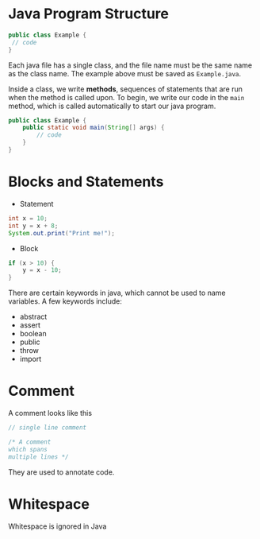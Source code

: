 # Java Program Structure

```java
public class Example {
 // code
}
```

Each java file has a single class, and the file name must be the same name as the class name. The example above must be saved as `Example.java`.

Inside a class, we write **methods**, sequences of statements that are run when the method is called upon. To begin, we write our code in the `main` method, which is called automatically to start our java program.

```java
public class Example {
    public static void main(String[] args) {
        // code
    }
}
```

# Blocks and Statements

-   Statement

```java
int x = 10;
int y = x + 8;
System.out.print("Print me!");
```

-   Block

```java
if (x > 10) {
    y = x - 10;
}
```

There are certain keywords in java, which cannot be used to name variables. A few keywords include:

-   abstract
-   assert
-   boolean
-   public
-   throw
-   import

# Comment

A comment looks like this

```java
// single line comment

/* A comment
which spans
multiple lines */
```

They are used to annotate code.

# Whitespace

Whitespace is ignored in Java
